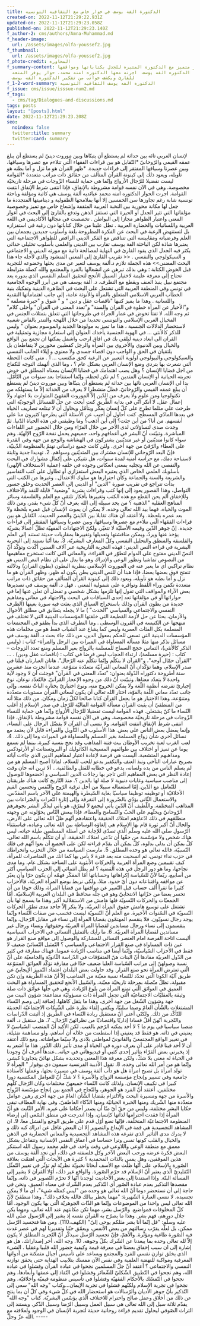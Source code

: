 ```yaml
---
title: الدكتورة الفة يوسف في خوار خاص مع الثقافيه التونسيه
created-on: 2022-11-12T21:29:22.931Z
updated-on: 2022-11-12T21:29:23.058Z
published-on: 2022-11-12T21:29:23.140Z
f_author-2: cms/authors/Amna-Muhammad.md
f_header-image:
  url: /assets/images/olfa-youssef2.jpg
f_thumbnail:
  url: /assets/images/olfa-youssef2.jpg
f_photo-credit: المحاوره
f_summary-content: حوار متميز مع الدكتوره المثيره للجدل بكتاباتها ومواقفها
  وافكارها الدكتوره الفه يوسف  اجرته معها الدكتوره امنه محمد. حوار يوفر المتعه
  للقارئ ويكشف جوانب من تفكير الدكتوره الفه يوسف
f_1-2-word-summary: الدكتوره الفه يوسف الثقافيه التونسيه
f_issue: cms/issue/isssue-num2.md
f_tags:
  - cms/tag/Dialogues-and-discussions.md
tags: posts
layout: "[posts].html"
date: 2022-11-12T21:29:23.208Z
seo:
  noindex: false
  twitter:title: summary
  twitter:card: summary
---
```

لإنسان العربي تائه  بين حداثة لم يستطع أن يتبنّاها وبين موروث دينيّ لم يستطع أن يبلغ عمقه القيمي والرّوحانيّ *التّقابل هو بين قراءات الفقهاء الّتي تتلاءم مع عصرها وسياقها، وبين عصرنا وسياقها المفتقر إلى قراءات جديدة. *ظهر القرآن هو ما نزل و أما بطنه هو تأويله، ويعود ذلك إلى كينونة القرآن المتألف من حقائق ذات مراتب متعددة *القوامة ليست تفضيلا للرّجال الأزواج وإنّما هي حماية للنساء الزّوجات في مرحلة تاريخيّة مخصوصة. وهي في الآن نفسه قوامة مشروطة بالإنفاق، فإذا انتفى شرط الإنفاق انتفت القوامة. اجرت  الحوار الدكتوره امنه محمد عبائديه ألفة يوسف هي كاتبة ومؤلفة وباحثة تونسية شابة رغم تجاوزها سن الخمسين إلا أنها بملامحها الطفولية و ديناميتها المتجددة ما جعل لها مكانة محورية بين النخبة العربية المثقفة وإشعاع خاص مع تميز وخصوصية مؤلفاتها التي تثير الجدل أو الحيرة التي تستفز الذهن وتدفع بالقارئ إلى البحث في أغوار المعنى واعتبار الظواهر مجازا إلى البواطن .     تخصصت في مجالها الأكاديمي في اللغة العربية واللسانيات والحضارة العربية . تطل علينا من خلال كتاباتها دون رغبة في استفزازه بل لتستنهض الرغبة في البحث عن الفكرة المطروحة بلغة وأسلوب جديدين يجمعان بين العلم وفرضياته ومقاييسه التى تتناقض مع الفكر الديني الرافض للظواهر الاجتماعية التي يعتبرها شاذة لكن الباحثة الفة يوسف تقارب بين الدينى والعلمي بأسلوب تحليلي حداثي يكثر فيه الجدل الذي يقود القارئ في النهاية لمصالحة ذاتية مع مورثه الديني و الاجتماعي و السيكولوجي والنفسي . << تقريب القارئ إلى المعنى المنشود والذي لأجله جاء هذا البحث المضني>> هذه الجملة تلازم د.ألفة يوسف لتعبر عن مدى بحثها وخضوعه للتجربة قبل الخوض الكتابة ؛ وهي بذلك تبرهن عن انشغالها بالفرد والمجتمع والله كصلة مترابطة تحتاج إلى معرفة عليمة لاختيار السبيل الأنجح لتحقيق السلم النفسي الذي بدوره يعد مجتمع نبيل ينبذ العنف ويقطع مع التطرف. د. ألفة يوسف  هي من أبرز الوجوه الجامعية في تونس وفي المنطقة العربية التي تشتعل على البحث في الظاهرة الدينية وتفكيك بنية الخطاب العربي الاسلامي المتعلق بالمرأة والأنوثة عامة، إلى جانب اهتماماتها النقدية واللسانية . وهذا ما يميز كتبها "ناقصات عقل و دين " و " شوق و "حيرة مسلمة " و"الأخبار عن المرأة خطوة في القران والسنة" و"تعدد المعنى في القرآن" وأحلى كلام" ثم وجه الله. لا تفتأ تخوض في غمار الجرأة في طروحاتها التي تتعلق بتمثلات الجنس في المخيال العربي الإسلامي والتونسي تحديدا من خلال اللهجة والتندر بالفاض شعبية لاستحضار الدلالات الجنسية ، هذا ما تميز به مولودها الجديد والموسوم بعنوان " وليس للذكر كالأنثى  ... في الهوية الجنسية يأخذك العنوان إلى استعارة مجازية وتمثيلية في القران الى ابعاد دينية ليلقي بك في افاق ارحب واشمل يمكنها ان تجمع بين الواقع والخيال وبين الدنيوي والأخروي بين المرأة والرجل كقطبين محورين لا يتقاطعان بل يلتقيان في الحق و الواجب دون اقصاء جسدي ولا معنوي و إيلاء الجانب النفسي والسيكولوجي والبيولوجي اولوية التعبير عن الرغبة كحق مكتسب ... 1 . متى كانت اللحظة التي شعرت بها بتردي وضع الإنسان العربي بشكل عام ؟ ، وما الذي ألهمك التوجه للكفاح من اجل قضايا الإنسان ؟ وهل يصب اهتمامك في قضايا الإنسان  بمعناه المطلق في خوض تجربته الحياتية أو الإنسان المتدين ؟ لم تكن لحظة، وإنّما استنتاجا بعد سنوات من التّأمّل. بدا لي الإنسان العربي تائها بين حداثة لم يستطع أن يتبنّاها وبين موروث دينيّ لم يستطع أن يبلغ عمقه القيمي والرّوحانيّ. فظلّ منشطرا لا يعرف من الحداثة إلاّ ما يستهلكه من تكنولوجيا ومن علوم ولا يعرف من الدّين إلاّ الموروث الفقهيّ المتوارث بلا اجتهاد ولا إعمال عقل. لا أنكر أنّي في بداية الطّريق كنت أبحث عن حلّ للمسائل الوجوديّة التي طرحت علي مثلما تطرح على كلّ إنسان يفكّر ويتأمّل ويحاول أن لا تبتلعه تصاريف الحياة في بعدها المادّي المسطّح. كنت أحاول أن أجيب عن الأسئلة التي يطرحها كثيرون منا على أنفسهم. من أنا؟ من أين جئت؟ إلى أين أذهب؟ وما وظيفتي في هذه الحياة الدّنيا. ثمّ وجدت صدى لتساؤلاتي لدى الآخر من خلال القرّاء ومن حلال الحضور عبر اللقاءات المباشرة. وتبيّنت أنّ البشر في أعماقهم واحد، جميعهم يحمل نفخة الرّوح الإلهيّة. وهم سواء كانوا متديّنين أو غير متديّنين يشتركون في الهشاشة والوجع من جهة وفي القدرة على العطاء والرّقيّ من جهة أخرى. ولئن كانت جميع دراساتي تهتمّ بالمنظومة الدّينيّة، فإنّ البعد الرّوحاني للإنسان مشترك بين المتديّنين وسواهم. 2. تهديدا جدية وثابتة لاستباحة دمك، مع حراسة أمنية لمدة سنوات، هل تثنيكي على إكمال مشوارك في البحث والتقصي عن الله وتجليه بمعنى انعكاس وجوده في خلقه (عملية الاستخلاف الإلهي) بأسلوبك العلمي الخاص الذي يعتبره البعض استفزازي أو تطاول على كتب التفاسير والشريعة والسنة والجماعة وكأن اجترارها هو سلوك الاعتدال.. وغيرها من الكتب التي بدأت تتراجع في تقريب  صورة "الدين" أو الديني إلى العصر الحديث وخلق جسور التواصل، وهذا القصور يعود إلى إنها كتب وقراءات بشرية "وضعية" قابلة للنقد والاختلاف وللإخفاق ألم يحن القطع مع هذه الكتب وتغييرها بأفكار تلتقي مع العلم والفلسفة وسائر المناهج العقلية "الذهنية ؟ من يجد سبيله إلى الله يعرف أنّ كلّ شيء بقدر، ومن ذلك الموت والحياة، فهما بيد الله تعالى وحده. لا يمكن أن يموت الإنسان قبل عمره بلحظة ولا بعد عمره بلحظة.  ولا أعتقد أن هناك تقابلا بين الدّينيّ والعصر الحديث. التّقابل هو بين قراءات الفقهاء الّتي تتلاءم مع عصرها وسياقها، وبين عصرنا وسياقها المفتقر إلى قراءات جديدة. إنّ جوهر الدّين وقيمه الأصليّة لا تتغيّر، ولكنّ الاجتهادات الفقهيّة تظلّ أعمالا بشريّة يؤخذ عنها ويردّ، ويمكن مناقشتها وتعديلها وتغييرها بمقاربات حديثة تستند إلى العلم والفلسفة والمنطق والتحليل النفسي وكلّ المعارف البشريّة. 3. بما أنّنا نستند إلى التجربة البشرية في قراءة النص الديني؛ فهذه التجربة التاريخية عبر آلاف السنين أكّدت وتؤكّد أنّ النصّ الديني مفتوح على الدوام لتطوّر في القراءة، والمعاني التي كانت تستخرج مفاهيمها من النصوص تماشيا وتطور الوعي والإدراك وهو ما يدل على ان نظام النص الديني هو نظام تراكبي أي ما يعبر عنه في الموروث الإسلامي بنظرية البطون (بطون القران) ودلالته تنفتح فوق بعضها بعضا، فإذا هبنا أن للنص الديني بطن يكون له  ظهر، وظهر القرآن هو ما نزل و أما بطنه هو تأويله، ويعود ذلك إلى كينونة القرآن المتألف من حقائق ذات مراتب متعددة تكمن وراء اللفظ وتوافره على شمولية المعنى . فهل د. ألفة يوسف في تصديرها بعض الآراء والمواقف التي تقول إنها تلزمها بشكل شخصي و تفضل أن تعلن عنها إما في حواراتها أو في مؤلفاتها تعد إحدى السباقات في البحث والاجتهاد في معاني ومفاهيم جديدة من بطون القرآن وذلك باستخراج السياق الذي بعثت فيه سورة بعينها (الظرف النفسي والاجتماعي والسياسي "الحدث" ) ما لا يجعله يتطابق في مطلق الأحوال والأزمان، بحثا عن حل لأزمة القطيعة التي خلفتها المؤسسات الدينية التي لا تختلف في منهجها عن الكنيسة في القرون الوسطى . وما التطرف الذي بدأ يطفو في المجتمعات المسلمة بكل الفئات العمرية وليس كما يشاع عند الشباب فقط هو من مخلفات هذه المؤسسات الدينية التي تسعى للحكم بمعول الدين، من ذلك جاء بحث د. ألفة يوسف في مسائل نذكر منها مثلا مسألة المساواة في الميراث بين الرجل والمرأة-  كتاب : (وليس الذكر كالأنثى)، التماس حجج السماح للمسلمة بالزواج بغير المسلم ومنع تعدد الزوجات –كتاب : (حيرة مسلمة)، ارتداء الحجاب ليس فرضا في كتاب : (ناقصات عقل ودين) . ... "القرآن حمّال أوجه"، و"القرآن لا يتكلّم وإنّما تتكلّم عنه الرّجال". هاتان العبارتان قيلتا في صدر الإسلام، وهما تؤكّدان أنّ المعاني القرآنيّة متعدّدة متنوّعة. عندما أنجزت منذ عشرين سنة أطروحة دكتوراه الدّولة بعنوان: "تعدّد المعنى في القرآن" فوجئت أن لا وجود لآية واحدة لا يتعدّد معناها. وتبيّنت أنّ ذلك من وجوه الإعجاز القرآنيّ. فالتّعدّد نوعان، نوع إجباريّ تفرضه أنظمة اللّغة ولا يمكن الخروج منه، ونوع اختياريّ يختاره الباثّ نفسه. وإلى جانب تعدّد معاني اللّغة بالقوّة، اختار الله تعالى أن يكون لمعاني القرآن مستويات متعدّدة ومتنوّعة، وهذا الاختيار هو ما يجعل القرآن كتابا صالحا لكلّ زمان ومكان. من ذلك مثلا أنه من المنطقيّ أن يثبت القرآن مسألة القوامة الماليّة للرّجل في صدر الإسلام إذ أغلب النّساء ما كنّ يشتغلن. فهذه القوامة ليست تفضيلا للرّجال الأزواج وإنّما هي حماية للنساء الزّوجات في مرحلة تاريخيّة مخصوصة. وهي في الآن نفسه قوامة مشروطة بالإنفاق، فإذا انتفى شرط الإنفاق انتفت القوامة. ولا ننسى أن القرآن لا يفضّل الرجال على النساء، وإنما يفضل بعض الناس على بعض. هذا الأسلوب في التّأويل والقراءة قابل لأن يعتمد مع نسائل أخرى شأن زواج المسلمة بغير المسلم والمساواة في الميراث وما إلى ذلك. 4. لعب الغرب لعبة تخريب الأوطان ببث فتنة المذاهب وقد نجح بنسبة كبيرة، بينما لم نسمع يوما عن تميز أو اختلاف بين طوائفهم المسيحية الكاثوليك أو البروتستانت او الأرثوذكس ومذاهبهم المتشعبة، أليست هي فرصة لإعادة اعتبار لمفاهيم الدين الذي جاءت آياته بصريح عبارات التآخي ونبذ العنف والتكفير يدعو للحب للسلام، لماذا أصبح المسلم هو من لم يسلم الناس من يده ولسانه، يدعو في خطابه للقتل والطائفية...  ألا ترين انه حان وقت إعادة النظر في بعض المفاهيم التي تاجر بها رجالات الدين السياسي و أخضعوها للوصول إلى مناصب سياسية وغايات دنيوية لا صلة لها بالدين ؟. منذ التّاريخ كانت هناك طريقتان للتّعامل مع الدّين. إمّا استعماله سبيلا من أجل ترقية الرّوح والنّفس وتحسين القيم الأخلاقيّة أو توظيفه توظيفا سياسيّا بغاية السّيطرة والهيمنة على الآخر باسم المقدّس. والاستعمال الثّاني يؤدّي بالضّرورة إلى التفرقة وإلى إثارة النّعرات والصّراعات بين المذاهب المختلفة. واللّطيف أنّ الدّين يأتي ليجمع لا ليفرّق، هو يأتي ليذكّر البشر بجوهرهم الرّوحانيّ ويحثّهم على الحبّ والتّسامح والعطاء، فإذا ببعض النّاس يحوّلونه عن وجهته منطلقهم في ذلك ادّعاؤهم امتلاك الحقيقة واعتقادهم أنّهم ظلّ الله تعالى على الأرض، والحال أنّ أكبر ثورة قام بها الإسلام هي إلغاؤه الوساطة بين الله تعالى وعباده، فباستثناء الرّسول صلى الله عليه وسلّم الّذي تصدّى للإجابة عن أسئلة المسلمين طيلة حياته، ليس هناك شخص ولا مؤسّسة من حقّها أن تدّعي امتلاك الحقيقة، أو أن تتكلّم باسم الله تعالى. كلٌّ يمكن أن يدلي بدلوه، كلٌّ يمكن أن يقدّم قراءته لكن على الجميع أن يعوا أنّهم في فلك النّسبيّة، فالله تعالى هو وحده المطلق. 5. مارست السياسة من خلال التحزب وانخراطك في حزب نداء تونس، ثم انسحبت منه بعد فترة لا بأس بها كما انك من المناصرات للمرأة، كيف تقييمين وضع المرأة العربية والحركات الأنثوية على الساحة بشكل عام، وما مدى نجاحها، وما هو دور الرجل في هذه القضية ؟ لم يطل انتمائي إلى الحزب السياسي أكثر من أسابيع، ربّما لأنّ للسّياسة إكراهاتها وحساباتها أمّا المفكّر فهمّه أن يكون حرّا وأن يعبّر عن مواقفه واقتناعاته دون أيّ حدود. مثلا، ولكي نربط بوضع المرأة العربيّة، فالأحزاب كثيرا ما تقرأ ألف حساب قبل التّعبير عن مواقفها من قضايا المرأة، وذلك خوفا من أن تخسر بعضا من خزّانها الانتخابيّ وهو في جلّه محافظ في البلدان العربية الإسلاميّة. أمّا الجمعيّات والحركات النّسويّة فلها هامش من الاستقلالية أكبر وهذا ما يسمح لها بأن تشتغل على توسيع هامش حقوق المرأة العربيّة. ولا ينكر إلاّ جاحد مدى تطوّر الحركات النّسويّة في السّنوات الأخيرة. مع العلم أنّ النّسويّة ليست فخسب من صفات النّساء وإنّما يوجد رجال نسويّون. فلا ينقسم المهتمّون بقضايا المرأة إلى نساء في مقابل الرّجال، وإنّما ينقسمون إلى نساء ورجال مساندين لقضايا المرأة العربيّة وحقوقها، ونساء ورجال غير مساندين لقضايا المرأة العربيّة. 6. ما رأيك بالتمثيل النسائي في الاحزاب السياسية أليست اتاحة الفرصة امام العنصر النسائي للمشاركة والوصول إلى مواقع صنع القرار هو عين ذات المساواة في صنع القرار الاجتماعي والسياسي ؟ التّمثيل النّسائيّ ضعيف لا فقط في الأحزاب السّياسيّة، وإنّما أيضا في مناصب الرّيادة عموما. فهناك مفارقة في كثير من الدّول العربيّة مفادها أنّ البنات هنّ المتفوّقات في الدّراسة الثّانويّة والجامعيّة على أنّ نسبة وصولهنّ إلى مراتب السّياسة العليا ضعيف جدّا في مفارقة تؤكّد العوائق المتنوّعة الّتي تعترض المرأة نحو صنع القرار. وقد حاولت بعض البلدان اعتماد التّمييز الإيجابيّ عن طريق آليّة الكوتا الّتي تحدّد للنّساء نسبة معيّنة من المناصب إلاّ أنّ هذه الطّريقة وإن تكن مقبولة، تظلّ متّصلة بمرحلة تاريخيّة معيّنة، والسّبيل الأنجع لتحقيق المساواة هو البحث العميق في العوائق الّتي تمنع المرأة من بلوغ الرّيادة، وهي في جلّها عوائق ذات صلة وثيقة بالعقليّات الاجتماعيّة الّتي تجعل المرأة ذات مسؤوليّة مضاعفة: شؤون البيت من جهة وشؤون الشّغل من جهة أخرى، وهذا ما يثقل كاهلها. إضافة إلى وصم النّساء المشتغلات بالشّأن العامّ وصما سلبيّا، ويكفي إلقاء نظرة على الشّبكات الاجتماعيّة الحديثة للتّأكّد من ذلك. ولكنّي أعتبر أنّ مستقبل ريادة النّساء في الطّريق إذ أثبتت الدّراسات والتّجربة أنّهنّ أقلّ فسادا إداريّا واقتصاديّا من نظرائهنّ الرّجال. 7. هل ستقبل د. ألفة منصبا سياسيا في يوم ما ؟ لا أحد يمكنه الرّجم بالغيب. لكن الأكيد أنّ المنصب السّياسيّ لا يعنيني في ذاته. هو فقط قد يعنيني إذا استطعت من خلاله أن أساهم، ولو مساهمة ضئيلة، في تغيير الواقع المجتمعيّ والقانونيّ لمواطني بلادي ولا سيّما مواطناته. ومع ذلك أعتقد أن لا أحد فينا قادر على أن يعرف دوره في الحياة أو مدى تأثير ذلك الدّور. هذا ما أشعر به إذ يخبرني بعض القرّاء بتأثير إحدى كتبي أو فيديوهاتي في حياته...عندها أعرف أنّ وجودنا في الحياة له معنى بلا شكّ، ولكن معرفة هذا المعنى وتحديده بشكل نهائيّ يتجاوزنا كبشر، وإنّما هو من أمر الله تعالى وحده. 8. تقول الأديبة الفرنسية سيمون دي بوفوار " المرأة لا تولد امرأة بل تصبح امرأة هل هو دأب ألفة يوسف في مسيرة بحثها، وعملها كأستاذة جامعية وفي تسيير وإنجاح مؤسسة الزواج والأسرة  ؟ لا شكّ أنّ للعوامل المكتسبة دورا كبيرا في تكييف الإنسان. ولذلك كانت النّساء جميعهنّ مختلفات وكان الرّجال كلّهم مختلفين. أعتقد أنّ الفرد هو الجوهر، والنّجاح في الجمع بين إنجاح مؤسّسة الزّواج والأسرة من جهة ومسيرة البحث والالتزام بقضايا الشّأن العامّ من جهة أخرى رهين عوامل متعدّدة منها الشّريك ومنها الخبرة الحياتيّة ومنها الذّكاء العاطفيّ. وفي نهاية المطاف تبقى حكايا البشر مختلفة، وليس من حقّ أيّ منّا أن يصدر أحكاما على غيره. الأمر الثّابت هو أنّ المرأة إذا فقدت احترامها لذاتها كإنسان، وإذا اندرجت في منطق السّعي إلى إرضاء المنظومة الاجتماعيّة المتخلّفة، فإنّها تضع أوّل قدم على طريق الوجع والفشل معا. 9. ان المشاهد التجسيدية هي قمة في الإبداع والتصوير إلا ان البعض غافل عن ادراك كنه ذلك و لا يدرك مدى التأثير الذي تفرغه هذه المشاهد التجسيدية والمعاني الحضارية في الذهن والخيال والقلب كونها تمس وترا حساسا في أعماق النفس الإنسانية وتتفاعل بشكل معمق مع منطقة الوعي واللاوعي في وقت واحد، في فلم محمد رسول الله استنكر البعض فكرة عرضه ورحب البعض الآخر وكل فلسفته في ذلك، أين نجد ألفة يوسف من هذين الموقفين، وهل يمس بالذات المحمدية ؟ كثيرة هي الأبحاث الّتي اهتمّت بعلاقة الصّورة بالإسلام، على أنّها ظلّت مع الأسف أبحاثا نخبويّة نظريّة لم تؤثّر في تغيير التّمثّل التّقليديّ الّذي يعتبر أنّ الإسلام قد حرّم الصّورة. والواقع غير ذلك، أوّلا القرآن لا يشير إلى المسألة البتّة. وإذا استندنا إلى بعض الأحاديث لوجدنا أنّها لا تحرّم التّصوير في ذاته، وإنّما مقصدها التذكير بعدم عبادة الصّور أي التّذكير بعدم الشّرك في معناه العميق. ونحن في حاجة إلى أن نستحضر دوما أنّ الله تعالى هو وحده من "ليس كمثله شيء"، أي ما لا يمكن تجسيده. لا ننسى العبارة الشّهيرة: "مهما يخطر ببالك فالله بخلاف ذلك". وهذا منطقيّ لأنّ الله تعالى ليس واحدا من الموضوعات وإنّما هو الذّات الجوهريّة الّتي بها يكون الوجود. أمّا كلّ المخلوقات فمواضيع. والرّسل بشر، مهما تكن مكانتهم عند الله تعالى، ومهما يكن جلال دورهم، فهم بشر. وهذا ما يصرّح به القرآن نفسه إذ يشير إلى الرّسول صلّى الله عليه وسلّم: "قل إنّما أنا بشر مثلكم يوحى إليّ" (الكهف،110). ومن هنا فتجسيد الرّسل ممكن، بل لعلّه يقرّب رسالتهم من بعض الأنفس، ويعمّق حبّنا وتقديرنا لهم في عصر غدت فيه الصّورة طاغية ومؤثّرة. والأهمّ، فإنّ تجسيد الرّسل سيذكّر أنّ التّجريد المطلق لا يكون إلاّ لله تعالى وحده بما يبعدنا عن الشّرك بكلّ وجوهه. 10. وجه الله، أخر إصداراتك، هل هو إشارة إلى ان سبب إخفاق بعضنا في معرفة قيمة وكيفية حضور الله قلبيا وعقليا . الشيء الذي يخلق توازن نفسي للفرد والمجتمع ويساعد على تأسيس أجيال متمكنة من أدواتها المعرفية ومواكبة للنهضة العلمية وفي نفس الآن ممسك بتلابيب الهداية حتى يحقق توازنه النفسي والاجتماعي ؟ أعتقد أنّ جلّ المسلمين نجحوا في عبادة القرآن وفشلوا في عبادة الله، وهم نجحوا في التّطبيق الشّكليّ للشّعائر وفشلوا في النّفاذ إلى عمقها وأبعادها، وهم نجحوا في التّمسّك بالأحكام الفقهيّة وفشلوا في تأسيس منظومة قيميّة وأخلاقيّة، وهم نجحوا في تجربة الإسلام ولكنّهم فشلوا في تجربة الإيمان...وكتاب "وجه الله" سعي إلى التّذكير بأنّ جوهر الأديان والرّسالات هو استحضار الله في كلّ شيء وفي كلّ آن بما ينتج عن ذلك من أخلاق وعمل صالح واحترام للاختلاف الّذي يؤسّس البشريّة. كتاب "وجه الله" يقدّم ثلاثة سبل إلى الله تعالى هي سبيل العمل وسبيل الرّضا وسبيل الذّكر. ويستند إلى التراث الصّوفي ليحاول تقديم قراءة روحانية حديثة لتجربة الإنسان في الوجود ولعلاقته مع الله عزّ وجلّ. -----